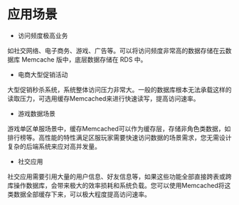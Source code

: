 # 应用场景
- 访问频度极高业务

如社交网络、电子商务、游戏、广告等。可以将访问频度非常高的数据存储在云数据库 Memcache 版中，底层数据存储在 RDS 中。

- 电商大型促销活动

大型促销秒杀系统，系统整体访问压力非常大。一般的数据库根本无法承载这样的读取压力，可选用缓存Memcached来进行快速读写，提高访问速率。

- 游戏数据场景

游戏单区单服场景中，缓存Memcached可以作为缓存层，存储非角色类数据，如排行榜等。高性能的特性满足区服玩家需要快速访问数据的场景需求，您无需设计复杂的后端系统来应对高并发量。
- 社交应用

社交应用需要引用大量的用户信息、好友信息等，如果这些功能全部直接跨表或跨库操作数据库，会带来极大的效率损耗和系统负载。您可以使用Memcached将这类数据全部缓存下来，可以极大程度提高访问速率。
